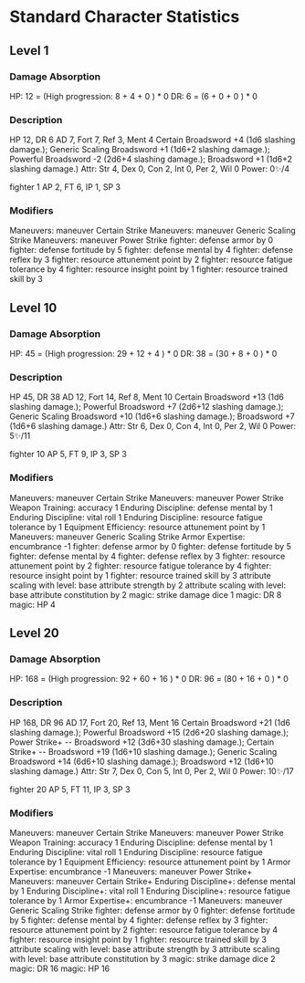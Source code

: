 # Standard Character Statistics

## Level 1

### Damage Absorption
HP: 12 = (High progression: 8 <level> + 4 <con> + 0 <modifier>) * 0 <elite multiplier>
DR: 6 = (6 <armor> + 0 <modifier> + 0 <monster hp>) * 0 <elite multiplier>

### Description
HP 12, DR 6
AD 7, Fort 7, Ref 3, Ment 4
Certain Broadsword +4 (1d6 slashing damage.); Generic Scaling Broadsword +1 (1d6+2 slashing damage.); Powerful Broadsword -2 (2d6+4 slashing damage.); Broadsword +1 (1d6+2 slashing damage.)
Attr: Str 4, Dex 0, Con 2, Int 0, Per 2, Wil 0
Power: 0✨/4

fighter 1
AP 2, FT 6, IP 1, SP 3

### Modifiers
Maneuvers: maneuver Certain Strike
Maneuvers: maneuver Generic Scaling Strike
Maneuvers: maneuver Power Strike
fighter: defense armor by 0
fighter: defense fortitude by 5
fighter: defense mental by 4
fighter: defense reflex by 3
fighter: resource attunement point by 2
fighter: resource fatigue tolerance by 4
fighter: resource insight point by 1
fighter: resource trained skill by 3

## Level 10

### Damage Absorption
HP: 45 = (High progression: 29 <level> + 12 <con> + 4 <modifier>) * 0 <elite multiplier>
DR: 38 = (30 <armor> + 8 <modifier> + 0 <monster hp>) * 0 <elite multiplier>

### Description
HP 45, DR 38
AD 12, Fort 14, Ref 8, Ment 10
Certain Broadsword +13 (1d6 slashing damage.); Powerful Broadsword +7 (2d6+12 slashing damage.); Generic Scaling Broadsword +10 (1d6+6 slashing damage.); Broadsword +7 (1d6+6 slashing damage.)
Attr: Str 6, Dex 0, Con 4, Int 0, Per 2, Wil 0
Power: 5✨/11

fighter 10
AP 5, FT 9, IP 3, SP 3

### Modifiers
Maneuvers: maneuver Certain Strike
Maneuvers: maneuver Power Strike
Weapon Training: accuracy 1
Enduring Discipline: defense mental by 1
Enduring Discipline: vital roll 1
Enduring Discipline: resource fatigue tolerance by 1
Equipment Efficiency: resource attunement point by 1
Maneuvers: maneuver Generic Scaling Strike
Armor Expertise: encumbrance -1
fighter: defense armor by 0
fighter: defense fortitude by 5
fighter: defense mental by 4
fighter: defense reflex by 3
fighter: resource attunement point by 2
fighter: resource fatigue tolerance by 4
fighter: resource insight point by 1
fighter: resource trained skill by 3
attribute scaling with level: base attribute strength by 2
attribute scaling with level: base attribute constitution by 2
magic: strike damage dice 1
magic: DR 8
magic: HP 4

## Level 20

### Damage Absorption
HP: 168 = (High progression: 92 <level> + 60 <con> + 16 <modifier>) * 0 <elite multiplier>
DR: 96 = (80 <armor> + 16 <modifier> + 0 <monster hp>) * 0 <elite multiplier>

### Description
HP 168, DR 96
AD 17, Fort 20, Ref 13, Ment 16
Certain Broadsword +21 (1d6 slashing damage.); Powerful Broadsword +15 (2d6+20 slashing damage.); Power Strike+ -- Broadsword +12 (3d6+30 slashing damage.); Certain Strike+ -- Broadsword +19 (1d6+10 slashing damage.); Generic Scaling Broadsword +14 (6d6+10 slashing damage.); Broadsword +12 (1d6+10 slashing damage.)
Attr: Str 7, Dex 0, Con 5, Int 0, Per 2, Wil 0
Power: 10✨/17

fighter 20
AP 5, FT 11, IP 3, SP 3

### Modifiers
Maneuvers: maneuver Certain Strike
Maneuvers: maneuver Power Strike
Weapon Training: accuracy 1
Enduring Discipline: defense mental by 1
Enduring Discipline: vital roll 1
Enduring Discipline: resource fatigue tolerance by 1
Equipment Efficiency: resource attunement point by 1
Armor Expertise: encumbrance -1
Maneuvers: maneuver Power Strike+
Maneuvers: maneuver Certain Strike+
Enduring Discipline+: defense mental by 1
Enduring Discipline+: vital roll 1
Enduring Discipline+: resource fatigue tolerance by 1
Armor Expertise+: encumbrance -1
Maneuvers: maneuver Generic Scaling Strike
fighter: defense armor by 0
fighter: defense fortitude by 5
fighter: defense mental by 4
fighter: defense reflex by 3
fighter: resource attunement point by 2
fighter: resource fatigue tolerance by 4
fighter: resource insight point by 1
fighter: resource trained skill by 3
attribute scaling with level: base attribute strength by 3
attribute scaling with level: base attribute constitution by 3
magic: strike damage dice 2
magic: DR 16
magic: HP 16

